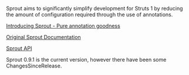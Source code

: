 Sprout aims to significantly simplify development for Struts 1 by reducing the
amount of configuration required through the use of annotations.

[Introducing Sprout - Pure annotation goodness](http://mojodna.net/2005/12/16/introducing-sprout/)

[Original Sprout Documentation](http://mojodna.net/sprout/)

[Sprout API](http://mojodna.net/sprout/api/)

Sprout 0.9.1 is the current version, however there have been some ChangesSinceRelease.